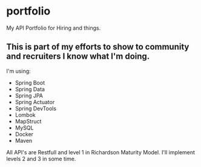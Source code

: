 # portfolio
My API Portfolio for Hiring and things.

## This is part of my efforts to show to community and recruiters I know what I'm doing.

I'm using:
 * Spring Boot
 * Spring Data
 * Spring JPA
 * Spring Actuator
 * Spring DevTools
 * Lombok
 * MapStruct
 * MySQL
 * Docker
 * Maven
 
 All API's are Restfull and level 1 in Richardson Maturity Model. I'll implement levels 2 and 3 in some time.
 
 
 
